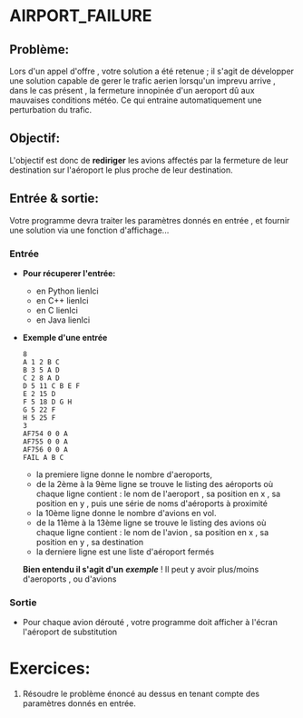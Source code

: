 # AIRPORT_FAILURE

## Problème:
Lors d'un appel d'offre , votre solution a été retenue ; il s'agit de développer une solution capable de gerer le trafic aerien lorsqu'un
imprevu arrive , dans le cas présent , la fermeture innopinée d'un aeroport dû aux mauvaises conditions météo.
Ce qui entraine automatiquement une perturbation du trafic.

## Objectif:
L'objectif est donc de **rediriger** les avions affectés par la fermeture de leur destination sur l'aéroport le plus proche de leur destination.

## Entrée & sortie:
Votre programme devra traiter les paramètres donnés en entrée , et fournir une solution via une fonction d'affichage...

### Entrée

+ **Pour récuperer l'entrée:**

  + en Python lienIci
  + en C++ lienIci
  + en C lienIci
  + en Java lienIci

+ **Exemple d'une entrée**
  ```
  8
  A 1 2 B C
  B 3 5 A D
  C 2 8 A D
  D 5 11 C B E F
  E 2 15 D
  F 5 18 D G H
  G 5 22 F
  H 5 25 F
  3
  AF754 0 0 A
  AF755 0 0 A
  AF756 0 0 A
  FAIL A B C
  ```
  + la premiere ligne donne le nombre d'aeroports,
  + de la 2ème à la 9ème ligne se trouve le listing des aéroports où
  chaque ligne contient : le nom de l'aeroport , sa position en x , sa position en y , puis une série de noms d'aéroports à proximité
  + la 10ème ligne donne le nombre d'avions en vol.
  + de la 11ème à la 13ème ligne se trouve le listing des avions où chaque ligne contient : le nom de l'avion , sa position en x , sa position en y , sa destination
  + la derniere ligne est une liste d'aéroport fermés
  
  **Bien entendu il s'agit d'un** ***exemple*** ! Il peut y avoir plus/moins d'aeroports , ou d'avions

### Sortie

+ Pour chaque avion dérouté , votre programme doit afficher à l'écran l'aéroport de substitution
  
  
# Exercices:

1) Résoudre le problème énoncé au dessus en tenant compte des paramètres donnés en entrée.


